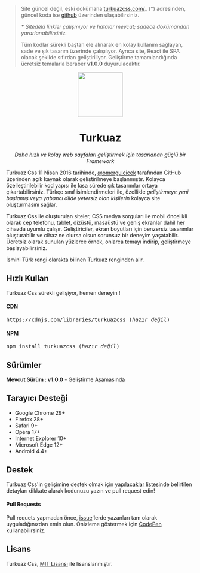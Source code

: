 <blockquote>
	Site güncel değil, eski dokümana <a href="https://turkuazcss.com/_">turkuazcss.com/_</a> (*) adresinden, güncel koda ise <a href="https://raw.githubusercontent.com/omergulcicek/turkuazcss/master/css/turkuaz.css">github</a> üzerinden ulaşabilirsiniz.
</p>
<p>
	<i><b>*</b> Sitedeki linkler çalışmıyor ve hatalar mevcut; sadece dokümandan yararlanabilirsiniz.</i>
</p>
<p>
	Tüm kodlar sürekli baştan ele alınarak en kolay kullanım sağlayan, sade ve şık tasarım üzerinde çalışılıyor. Ayrıca site, React ile SPA olacak şekilde sıfırdan geliştiriliyor. Geliştirme tamamlandığında ücretsiz temalarla beraber <b>v1.0.0</b> duyurulacaktır.
</p>
</blockquote>

<p align="center">
<img src="https://omergulcicek.com/img/turkuazcss.png" height="120">
</p>

<h1 align="center">Turkuaz</h1>

<p align="center">
	<i>Daha hızlı ve kolay web sayfaları geliştirmek için tasarlanan güçlü bir Framework</i>
<p>
	Turkuaz Css 11 Nisan 2016 tarihinde, <a href="https://omergulcicek.com">@omergulcicek</a> tarafından GitHub üzerinden açık kaynak olarak geliştirilmeye başlanmıştır. Kolayca özelleştirilebilir kod yapısı ile kısa sürede şık tasarımlar ortaya çıkartabilirsiniz. Türkçe sınıf isimlendirmeleri ile, özellikle <i>geliştirmeye yeni başlamış veya yabancı dilde yetersiz olan kişilerin</i> kolayca site oluşturmasını sağlar.
</p>
<p>
	Turkuaz Css ile oluşturulan siteler, CSS medya sorguları ile mobil öncelikli olarak cep telefonu, tablet, dizüstü, masaüstü ve geniş ekranlar dahil her cihazda uyumlu çalışır. Geliştiriciler, ekran boyutları için benzersiz tasarımlar oluşturabilir ve cihaz ne olursa olsun sorunsuz bir deneyim yaşatabilir. Ücretsiz olarak sunulan yüzlerce örnek, onlarca temayı indirip, geliştirmeye başlayabilirsiniz.
</p>
<p>
	İsmini Türk rengi olarakta bilinen Turkuaz renginden alır.
</p>

<h2>Hızlı Kullan</h2>
<p>
Turkuaz Css sürekli gelişiyor, hemen deneyin !
</p>

<h4>CDN</h4>
<pre>
https://cdnjs.com/libraries/turkuazcss (<i>hazır değil</i>)
</pre>

<h4>NPM</h4>
<pre>
npm install turkuazcss (<i>hazır değil</i>)
</pre>

<h2>Sürümler</h2>
<p>
<strong>Mevcut Sürüm : v1.0.0</strong> - Geliştirme Aşamasında
</p>

<h2>Tarayıcı Desteği</h2>
<ul>
	<li>Google Chrome 29+</li>
	<li>Firefox 28+</li>
	<li>Safari 9+</li>
	<li>Opera 17+</li>
	<li>Internet Explorer 10+</li>
	<li>Microsoft Edge 12+</li>
	<li>Android 4.4+</li>
</ul>

<h2>Destek</h2>
<p>
Turkuaz Css'in gelişimine destek olmak için <a href="https://github.com/omergulcicek/turkuazcss/issues">yapılacaklar listesi</a>nde belirtilen detayları dikkate alarak kodunuzu yazın ve pull request edin!
</p>

<h4>Pull Requests</h4>
<p>
Pull requets yapmadan önce, <a href="https://github.com/omergulcicek/turkuazcss/issues">issue</a>'lerde yazanları tam olarak uyguladığınızdan emin olun. Önizleme göstermek için <a href="https://codepen.io/omergulcicek/pen/VMVKNe">CodePen</a> kullanabilirsiniz.
</p>

<h2>Lisans</h2>
<p>
Turkuaz Css, <a href="https://github.com/turkuazcss/Framework/blob/master/LICENSE">MIT Lisansı</a> ile lisanslanmıştır.
</p>
